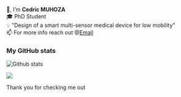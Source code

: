 👋, I’m <strong>Cedric MUHOZA</strong> <br>
🎓 PhD Student <br> 
💡 "Design of a smart multi-sensor medical device for low mobility"<br>
📫 For more info reach out @<a href="mailto:cedricdiego0@gmail.com">Email</a>

<!---
mcedrdiego/mcedrdiego is a ✨ special ✨ repository because its `README.md` (this file) appears on your GitHub profile.
You can click the Preview link to take a look at your changes.
--->
### My GitHub stats

![Github stats](https://github-readme-stats.vercel.app/api?username=mcedrdiego&show_icons=true&theme=vue)

![](https://github-readme-stats.vercel.app/api/top-langs/?username=mcedrdiego&layout=compact&hide=html&theme=dark&hide_title=true)

Thank you for checking me out

